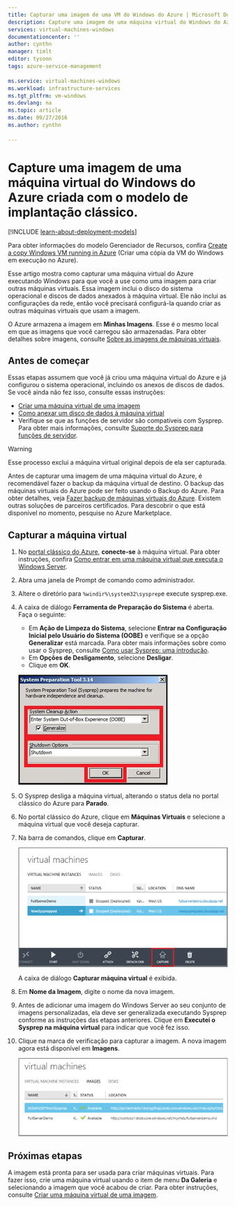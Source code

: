 ```yaml
---
title: Capturar uma imagem de uma VM do Windows do Azure | Microsoft Docs
description: Capture uma imagem de uma máquina virtual do Windows do Azure criada com o modelo de implantação clássico.
services: virtual-machines-windows
documentationcenter: ''
author: cynthn
manager: timlt
editor: tysonn
tags: azure-service-management

ms.service: virtual-machines-windows
ms.workload: infrastructure-services
ms.tgt_pltfrm: vm-windows
ms.devlang: na
ms.topic: article
ms.date: 09/27/2016
ms.author: cynthn

---
```

# <a name="capture-an-image-of-an-azure-windows-virtual-machine-created-with-the-classic-deployment-model."></a>Capture uma imagem de uma máquina virtual do Windows do Azure criada com o modelo de implantação clássico.
[!INCLUDE [learn-about-deployment-models](../../includes/learn-about-deployment-models-classic-include.md)]

Para obter informações do modelo Gerenciador de Recursos, confira [Create a copy Windows VM running in Azure](virtual-machines-windows-vhd-copy.md) (Criar uma cópia da VM do Windows em execução no Azure).

Esse artigo mostra como capturar uma máquina virtual do Azure executando Windows para que você a use como uma imagem para criar outras máquinas virtuais. Essa imagem inclui o disco do sistema operacional e discos de dados anexados à máquina virtual. Ele não inclui as configurações da rede, então você precisará configurá-la quando criar as outras máquinas virtuais que usam a imagem.

O Azure armazena a imagem em **Minhas Imagens**. Esse é o mesmo local em que as imagens que você carregou são armazenadas. Para obter detalhes sobre imagens, consulte [Sobre as imagens de máquinas virtuais](virtual-machines-linux-classic-about-images.md).

## <a name="before-you-begin##"></a>Antes de começar
Essas etapas assumem que você já criou uma máquina virtual do Azure e já configurou o sistema operacional, incluindo os anexos de discos de dados. Se você ainda não fez isso, consulte essas instruções:

* [Criar uma máquina virtual de uma imagem](virtual-machines-windows-classic-createportal.md)
* [Como anexar um disco de dados à máquina virtual](virtual-machines-windows-classic-attach-disk.md)
* Verifique se que as funções de servidor são compatíveis com Sysprep. Para obter mais informações, consulte [Suporte do Sysprep para funções de servidor](https://msdn.microsoft.com/windows/hardware/commercialize/manufacture/desktop/sysprep-support-for-server-roles).

> [!WARNING]
> Esse processo exclui a máquina virtual original depois de ela ser capturada. 
> 
> 

Antes de capturar uma imagem de uma máquina virtual do Azure, é recomendável fazer o backup da máquina virtual de destino. O backup das máquinas virtuais do Azure pode ser feito usando o Backup do Azure. Para obter detalhes, veja [Fazer backup de máquinas virtuais do Azure](../backup/backup-azure-vms.md). Existem outras soluções de parceiros certificados. Para descobrir o que está disponível no momento, pesquise no Azure Marketplace.

## <a name="capture-the-virtual-machine"></a>Capturar a máquina virtual
1. No [portal clássico do Azure](http://manage.windowsazure.com), **conecte-se** à máquina virtual. Para obter instruções, confira [Como entrar em uma máquina virtual que executa o Windows Server][Como entrar em uma máquina virtual que executa o Windows Server].
2. Abra uma janela de Prompt de comando como administrador.
3. Altere o diretório para `%windir%\system32\sysprep`e execute sysprep.exe.
4. A caixa de diálogo **Ferramenta de Preparação do Sistema** é aberta. Faça o seguinte:
   
   * Em **Ação de Limpeza do Sistema**, selecione **Entrar na Configuração Inicial pelo Usuário do Sistema (OOBE)** e verifique se a opção **Generalizar** está marcada. Para obter mais informações sobre como usar o Sysprep, consulte [Como usar Sysprep: uma introdução][Como usar Sysprep: uma introdução].
   * Em **Opções de Desligamento**, selecione **Desligar**.
   * Clique em **OK**.
   
   ![Executar o Sysprep](./media/virtual-machines-windows-classic-capture-image/SysprepGeneral.png)
5. O Sysprep desliga a máquina virtual, alterando o status dela no portal clássico do Azure para **Parado**.
6. No portal clássico do Azure, clique em **Máquinas Virtuais** e selecione a máquina virtual que você deseja capturar.
7. Na barra de comandos, clique em **Capturar**.
   
   ![Capturar a máquina virtual](./media/virtual-machines-windows-classic-capture-image/CaptureVM.png)
   
   A caixa de diálogo **Capturar máquina virtual** é exibida.
8. Em **Nome da Imagem**, digite o nome da nova imagem.
9. Antes de adicionar uma imagem do Windows Server ao seu conjunto de imagens personalizadas, ela deve ser generalizada executando Sysprep conforme as instruções das etapas anteriores. Clique em **Executei o Sysprep na máquina virtual** para indicar que você fez isso.
10. Clique na marca de verificação para capturar a imagem. A nova imagem agora está disponível em **Imagens**.
    
    ![Captura de imagem bem-sucedida](./media/virtual-machines-windows-classic-capture-image/VMCapturedImageAvailable.png)

## <a name="next-steps"></a>Próximas etapas
A imagem está pronta para ser usada para criar máquinas virtuais. Para fazer isso, crie uma máquina virtual usando o item de menu **Da Galeria** e selecionando a imagem que você acabou de criar. Para obter instruções, consulte [Criar uma máquina virtual de uma imagem](virtual-machines-windows-classic-createportal.md).

[Como entrar em uma máquina virtual que executa o Windows Server]: virtual-machines-windows-classic-connect-logon.md
[Como usar Sysprep: uma introdução]: http://technet.microsoft.com/library/bb457073.aspx
[Executar o Sysprep.exe]: ./media/virtual-machines-capture-image-windows-server/SysprepCommand.png
[Inserir as opções de Sysprep.exe]: ./media/virtual-machines-windows-classic-capture-image/SysprepGeneral.png
[A máquina virtual é parada]: ./media/virtual-machines-capture-image-windows-server/SysprepStopped.png
[Capturar uma imagem da máquina virtual]: ./media/virtual-machines-windows-classic-capture-image/CaptureVM.png
[Digitar o nome da imagem]: ./media/virtual-machines-capture-image-windows-server/Capture.png
[Captura de imagem bem-sucedida]: ./media/virtual-machines-capture-image-windows-server/CaptureSuccess.png
[Usar a imagem capturada]: ./media/virtual-machines-capture-image-windows-server/MyImagesWindows.png



<!--HONumber=Oct16_HO2-->


